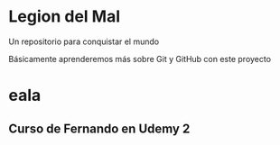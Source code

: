 # Legion del Mal
Un repositorio para conquistar el mundo

Básicamente aprenderemos más sobre Git y GitHub con este proyecto


# eala


## Curso de Fernando en Udemy 2
